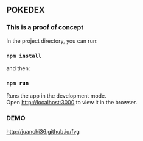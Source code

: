## POKEDEX
### This is a proof of concept

In the project directory, you can run:

### `npm install`

and then: 

### `npm run`

Runs the app in the development mode.<br />
Open [http://localhost:3000](http://localhost:3000) to view it in the browser.

### DEMO

http://juanchi36.github.io/fvg